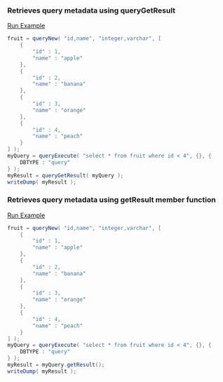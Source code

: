 ### Retrieves query metadata using queryGetResult



<a href="https://try.boxlang.io/?code=eJxtkDkLAjEQhevkVwypVNJ4VB6NKHaiYiNiEdfRXdjL2cRVZP%2B7Ey9YlJAw8%2FjmDS9HcpGFEZwd0m2OZQNUdNCpSVBpLlOLJyR9MRSEhljaghR3KQRTCvrQ1r5%2B4twpk%2BcxKikqXaM6dWpvUj6%2FWLeOZWTS0x%2B3Xh3L0QShp%2BQOmgOZ3JY%2ByifS9IqBs8ixCowxsNCCI2UJPz53GSIhRAcYQo%2FD3Su%2BUkzG681i6r2fFkpWL%2BMVFi7%2BftYM7UtowGcnUyVFFicuyb36HmD5AZcLY7s%3D" target="_blank">Run Example</a>

```java
fruit = queryNew( "id,name", "integer,varchar", [ 
	{
		"id" : 1,
		"name" : "apple"
	},
	{
		"id" : 2,
		"name" : "banana"
	},
	{
		"id" : 3,
		"name" : "orange"
	},
	{
		"id" : 4,
		"name" : "peach"
	}
] );
myQuery = queryExecute( "select * from fruit where id < 4", {}, {
	DBTYPE : "query"
} );
myResult = queryGetResult( myQuery );
writeDump( myResult );

```


### Retrieves query metadata using getResult member function



<a href="https://try.boxlang.io/?code=eJxtkMsKwjAQRdfJVwxZVQmCj5WPjehWVNyIuIh1bAttrWNiFem%2FO%2FEFRQkTZm4Od7g5kEssjODkkG4zLANQyV7nJkOluc0tRkj6YiiMDbG0ASnuUgimFPShrX3%2FxHlSpihSVFJUukZ16tTO5Hx%2BsW4dO5LJoz9uvTpWoAljT8ktNAYyuy18lE%2Bk6RVDZ5FjnTHF0EITDnTM%2BPK5yxgJIdnDEHoc7l5xSTEZr9bzqfd%2BWihZvYyXeHap%2F6z3jlaE9qUF%2FF5SYnHisiKAL8ryAz%2BJYZM%3D" target="_blank">Run Example</a>

```java
fruit = queryNew( "id,name", "integer,varchar", [ 
	{
		"id" : 1,
		"name" : "apple"
	},
	{
		"id" : 2,
		"name" : "banana"
	},
	{
		"id" : 3,
		"name" : "orange"
	},
	{
		"id" : 4,
		"name" : "peach"
	}
] );
myQuery = queryExecute( "select * from fruit where id < 4", {}, {
	DBTYPE : "query"
} );
myResult = myQuery.getResult();
writeDump( myResult );

```



